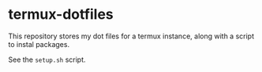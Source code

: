 # termux-dotfiles

This repository stores my dot files for a termux instance, along with a script to instal packages.

See the `setup.sh` script.
